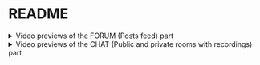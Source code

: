 # README

<details>
  
  <summary>Video previews of the FORUM (Posts feed) part</summary>

  https://user-images.githubusercontent.com/10998852/174688795-7a29198b-43d0-4ca4-a624-b6db7f288c55.mp4

  
  https://user-images.githubusercontent.com/10998852/174689276-a4b65866-5668-4f4e-8af4-2e6ea792a874.mp4

  
  https://user-images.githubusercontent.com/10998852/174689304-e38c98cc-c323-4e3a-a9ba-bb7a15a32e34.mp4

  
  https://user-images.githubusercontent.com/10998852/174689316-3b1d7cfa-733b-49db-a2b6-2a6cc354993b.mp4

  
  https://user-images.githubusercontent.com/10998852/174689325-4fbe6b48-7e00-497e-904c-8b048e93f513.mp4

  
  https://user-images.githubusercontent.com/10998852/174689337-4df19336-7010-46cd-8fd4-ecfcf54739e9.mp4

  
  https://user-images.githubusercontent.com/10998852/174689376-6e31ae81-6aa1-489d-8b3f-d9a67eb8e8a5.mp4

  
  https://user-images.githubusercontent.com/10998852/174689381-834ac680-67b2-4c01-b0cf-1d300807b398.mp4

  
  https://user-images.githubusercontent.com/10998852/174689393-c23da9cc-e8ad-40fa-8716-549dcaaa47c3.mp4

  
  https://user-images.githubusercontent.com/10998852/174689443-ee484654-1650-4446-8a33-f32f5a0fa035.mp4

  
  https://user-images.githubusercontent.com/10998852/174689459-077a6568-b09d-45ae-a982-e37f7d50670e.mp4

    
  https://user-images.githubusercontent.com/10998852/174689463-b22a5a76-9530-4e1d-8247-208d7cc801a2.mp4

  
  https://user-images.githubusercontent.com/10998852/174691195-1fbc0fb6-e02c-4418-8737-eee4c2e0645a.mp4

  
  https://user-images.githubusercontent.com/10998852/174689491-20cdd0df-0fa2-4d63-bf8f-917e1bf787b7.mp4
</details>

<details>
  
  <summary>Video previews of the CHAT (Public and private rooms with recordings) part</summary>
  

  https://user-images.githubusercontent.com/10998852/182148784-218414af-1266-4272-9dcf-6a5e26e7c3e1.mp4



  https://user-images.githubusercontent.com/10998852/182148799-723b2535-d351-4913-a277-d3e7184d7ba3.mp4



  https://user-images.githubusercontent.com/10998852/182148809-c04571f7-2324-4ecf-86f2-28a5e49c58b1.mp4



  https://user-images.githubusercontent.com/10998852/182148818-4d5c53e1-210c-4f8d-b2ad-3857ae22e9aa.mp4



  https://user-images.githubusercontent.com/10998852/182148828-773bde37-9c6e-4646-a9ff-5704a26f08f7.mp4



  https://user-images.githubusercontent.com/10998852/182148845-e338b711-4424-4b1b-ad98-042f1a22fd23.mp4



  https://user-images.githubusercontent.com/10998852/182148879-30d2e507-b0b4-4c9b-b595-6de79dcc22af.mp4



  https://user-images.githubusercontent.com/10998852/182148890-52e847c1-30f8-4009-aedc-a94c0f659d4d.mp4



  https://user-images.githubusercontent.com/10998852/182148898-012ec76a-cdf0-40c3-8f65-8f7fdec09324.mp4


</details>
